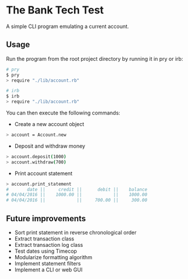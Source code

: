 # The Bank Tech Test

A simple CLI program emulating a current account.

## Usage

Run the program from the root project directory by running it in pry or irb:
```sh
# pry
$ pry
> require "./lib/account.rb"

# irb
$ irb
> require "./lib/account.rb"
```

You can then execute the following commands:
* Create a new account object
```sh
> account = Account.new
```
* Deposit and withdraw money
```sh
> account.deposit(1000)
> account.withdraw(700)
```
* Print account statement
```sh
> account.print_statement
#       date ||     credit ||      debit ||    balance
# 04/04/2016 ||    1000.00 ||            ||    1000.00
# 04/04/2016 ||            ||     700.00 ||     300.00
```

## Future improvements
* Sort print statement in reverse chronological order
* Extract transaction class
* Extract transaction log class
* Test dates using Timecop
* Modularize formatting algorithm
* Implement statement filters
* Implement a CLI or web GUI
